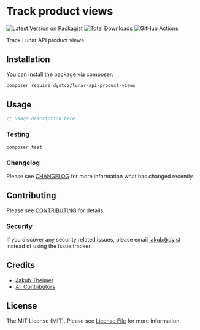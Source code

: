 # Track product views

[![Latest Version on Packagist](https://img.shields.io/packagist/v/dystcz/lunar-api-product-views.svg?style=flat-square)](https://packagist.org/packages/dystcz/lunar-api-product-views)
[![Total Downloads](https://img.shields.io/packagist/dt/dystcz/lunar-api-product-views.svg?style=flat-square)](https://packagist.org/packages/dystcz/lunar-api-product-views)
![GitHub Actions](https://github.com/dystcz/lunar-api-product-views/actions/workflows/main.yml/badge.svg)

Track Lunar API product views.

## Installation

You can install the package via composer:

```bash
composer require dystcz/lunar-api-product-views
```

## Usage

```php
// Usage description here
```

### Testing

```bash
composer test
```

### Changelog

Please see [CHANGELOG](CHANGELOG.md) for more information what has changed recently.

## Contributing

Please see [CONTRIBUTING](CONTRIBUTING.md) for details.

### Security

If you discover any security related issues, please email jakub@dy.st instead of using the issue tracker.

## Credits

-   [Jakub Theimer](https://github.com/dystcz)
-   [All Contributors](../../contributors)

## License

The MIT License (MIT). Please see [License File](LICENSE.md) for more information.

